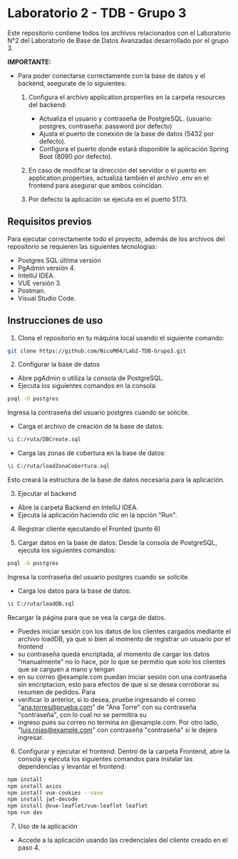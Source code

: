 # Laboratorio 2 - TDB - Grupo 3
Este repositorio contiene todos los archivos relacionados con el Laboratorio N°2 del Laboratorio de Base de Datos Avanzadas desarrollado por el grupo 3.

**IMPORTANTE:**
- Para poder conectarse correctamente con la base de datos y el backend, asegurate de lo siguientes:
    1. Configura el archivo application.properties en la carpeta resources del backend:
        * Actualiza el usuario y contraseña de PostgreSQL. (usuario: postgres, contraseña: password por defecto)
        * Ajusta el puerto de conexión de la base de datos (5432 por defecto).
        * Configura el puerto donde estará disponible la aplicación Spring Boot (8090 por defecto).

    2. En caso de modificar la dirección del servidor o el puerto en application.properties, actualiza también el archivo .env en el frontend para asegurar que ambos coincidan.
    3. Por defecto la aplicación se ejecuta en el puerto 5173.

## Requisitos previos
Para ejecutar correctamente todo el proyecto, además de los archivos del repositorio se requieren las siguientes tecnologías:
* Postgres SQL última versión
* PgAdmin versión 4.
* IntelliJ IDEA.
* VUE versión 3.
* Postman.
* Visual Studio Code.

## Instrucciones de uso
1. Clona el repositorio en tu máquina local usando el siguiente comando:
```sh
git clone https://github.com/NicoM04/Lab2-TDB-Grupo3.git
```

2. Configurar la base de datos
* Abre pgAdmin o utiliza la consola de PostgreSQL.
* Ejecuta los siguientes comandos en la consola:
```sh
psql -U postgres
```
Ingresa la contraseña del usuario postgres cuando se solicite.
* Carga el archivo de creación de la base de datos:
```sh
\i C:/ruta/DBCreate.sql
```

* Carga las zonas de cobertura en la base de datos:
```sh
\i C:/ruta/loadZonaCobertura.sql
```

Esto creará la estructura de la base de datos necesaria para la aplicación.

3. Ejecutar el backend
* Abre la carpeta Backend en IntelliJ IDEA.
* Ejecuta la aplicación haciendo clic en la opción "Run".

4. Registrar cliente ejecutando el Fronted (punto 6)

5. Cargar datos en la base de datos:
   Desde la consola de PostgreSQL, ejecuta los siguientes comandos:
```sh
psql -U postgres
```
Ingresa la contraseña del usuario postgres cuando se solicite.
* Carga los datos para la base de datos:
```sh
\i C:/ruta/loadDB.sql  
```
Recargar la página para que se vea la carga de datos.

* Puedes iniciar sesión con los datos de los clientes cargados mediante el archivo loadDB, ya que si bien al momento de registrar un usuario por el frontend
* su contraseña queda encriptada, al momento de cargar los datos "manualmente" no lo hace, por lo que se permitio que solo los clientes que se carguen a mano y tengan
* en su correo @example.com puedan iniciar sesión con una contraseña sin encriptacion, esto para efectos de que si se desea corroborar su resumen de pedidos. Para
* verificar lo anterior, si lo desea, pruebe ingresando el correo "ana.torres@prueba.com" de "Ana Torre" con su contraseña "contraseña", con lo cual no se permitira su
* ingreso pues su correo no termina en @example.com. Por otro lado, "luis.rojas@example.com" con contraseña "contraseña" si le dejera ingresar.

6. Configurar y ejecutar el frontend:
   Dentro de la carpeta Frontend, abre la consola y ejecuta los siguientes comandos para instalar las dependencias y levantar el frontend:
```sh
npm install
npm install axios
npm install vue-cookies --save
npm install jwt-decode
npm install @vue-leaflet/vue-leaflet leaflet
npm run dev
```

7. Uso de la aplicación
* Accede a la aplicación usando las credenciales del cliente creado en el paso 4.
